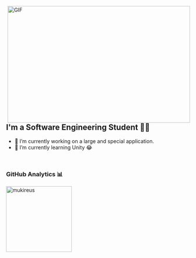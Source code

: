 <img align="right" alt="GIF" src="https://github.com/abhisheknaiidu/abhisheknaiidu/blob/master/code.gif?raw=true" width="500" height="320" />

## I'm a Software Engineering Student 👨‍🎓
- 🔭 I’m currently working on a large and special application.
- 🌱 I’m currently learning Unity 😂


<br />


### GitHub Analytics 📊

  <img height="180em" align="left" src="https://github-readme-stats.vercel.app/api/top-langs?username=umutsefkansak&show_icons=true&locale=en&layout=compact&langs_count=8&theme=radical" alt="mukireus"/>
</a>

<br />
<br />

